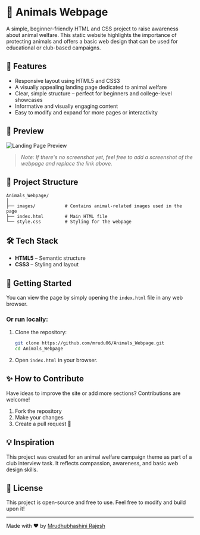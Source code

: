 
# 🐾 Animals Webpage

A simple, beginner-friendly HTML and CSS project to raise awareness about animal welfare. This static website highlights the importance of protecting animals and offers a basic web design that can be used for educational or club-based campaigns.

## 🌟 Features

- Responsive layout using HTML5 and CSS3  
- A visually appealing landing page dedicated to animal welfare  
- Clear, simple structure – perfect for beginners and college-level showcases  
- Informative and visually engaging content  
- Easy to modify and expand for more pages or interactivity  

## 📸 Preview

![Landing Page Preview](https://github.com/mrudu06/Animals_Webpage/blob/main/screenshot.png?raw=true)

> *Note: If there's no screenshot yet, feel free to add a screenshot of the webpage and replace the link above.*

## 📁 Project Structure

```
Animals_Webpage/
│
├── images/           # Contains animal-related images used in the page
├── index.html        # Main HTML file
└── style.css         # Styling for the webpage
```

## 🛠️ Tech Stack

- **HTML5** – Semantic structure  
- **CSS3** – Styling and layout  

## 🚀 Getting Started

You can view the page by simply opening the `index.html` file in any web browser.

### Or run locally:

1. Clone the repository:
   ```bash
   git clone https://github.com/mrudu06/Animals_Webpage.git
   cd Animals_Webpage
   ```
2. Open `index.html` in your browser.

## ✨ How to Contribute

Have ideas to improve the site or add more sections? Contributions are welcome!

1. Fork the repository  
2. Make your changes  
3. Create a pull request 🚀  

## 💡 Inspiration

This project was created for an animal welfare campaign theme as part of a club interview task. It reflects compassion, awareness, and basic web design skills.

## 📄 License

This project is open-source and free to use. Feel free to modify and build upon it!

---

Made with ❤️ by [Mrudhubhashini Rajesh](https://github.com/mrudu06)
